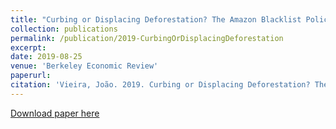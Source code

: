 ```yaml
---
title: "Curbing or Displacing Deforestation? The Amazon Blacklist Policy"
collection: publications
permalink: /publication/2019-CurbingOrDisplacingDeforestation
excerpt: 
date: 2019-08-25
venue: 'Berkeley Economic Review'
paperurl: 
citation: 'Vieira, João. 2019. Curbing or Displacing Deforestation? The Amazon Blacklist Policy. Berkeley Economic Review.'
---
```


[Download paper here](http://jpgmv1998.github.io/files/2019-CurbingOrDisplacingDeforestation.pdf)

